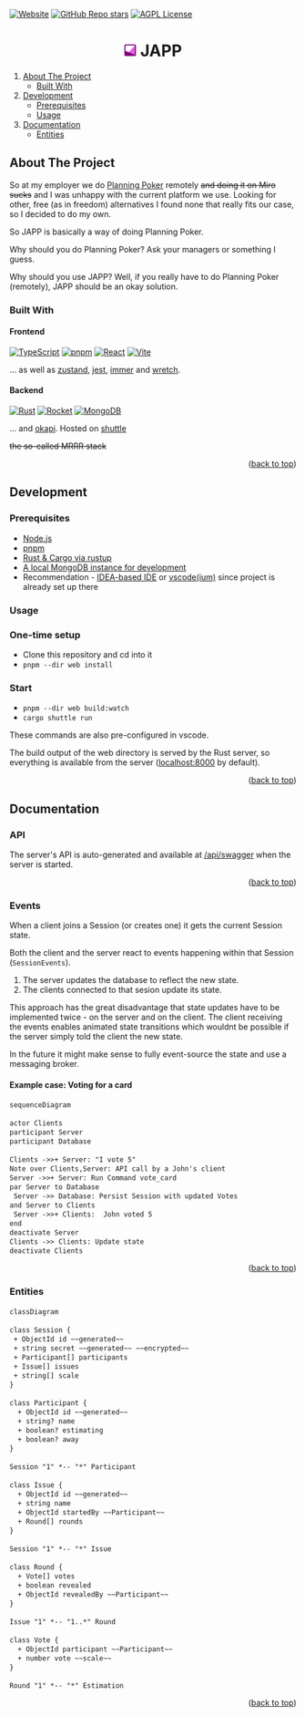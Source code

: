 <a name="readme-top"></a>

[![Website](https://img.shields.io/website?label=japp.shuttleapp.rs&style=for-the-badge&url=https%3A%2F%2Fjapp.shuttleapp.rs)](https://japp.shuttleapp.rs)
[![GitHub Repo stars](https://img.shields.io/github/stars/yuri-becker/japp?style=for-the-badge)](https://github.com/yuri-becker/japp/stargazers)
[![AGPL License](https://img.shields.io/github/license/yuri-becker/japp?style=for-the-badge)](https://github.com/yuri-becker/japp/blob/main/LICENSE.txt)

<h1 align="center">
<img height="22" src="./web/public/assets/favicon/android-chrome-192x192.png" align="end"> JAPP

</h1>

<ol>
<li>
  <a href="#about-the-project">About The Project</a>
  <ul>
    <li><a href="#built-with">Built With</a></li>
  </ul>
</li>
<li>
  <a href="#development">Development</a>
  <ul>
    <li><a href="#prerequisites">Prerequisites</a></li>
    <li><a href="#usage">Usage</a></li>
  </ul>
</li>
<li>
    <a href="#documentation">Documentation</a>
  <ul>
    <li><a href="#entities">Entities</a></li>
  </ul>
</li>
</ol>

## About The Project

So at my employer we do [Planning Poker](https://en.wikipedia.org/wiki/Planning_poker) remotely
~~and doing it on Miro sucks~~ and I was unhappy with the current platform we use. Looking for other, free (as in freedom) alternatives
I found none that really fits our case, so I decided to do my own.

So JAPP is basically a way of doing Planning Poker.

Why should you do Planning Poker? Ask your managers or something I guess.

Why should you use JAPP? Well, if you really have to do Planning Poker (remotely), JAPP should be an okay solution.

### Built With

#### Frontend

[![TypeScript](https://img.shields.io/badge/TypeScript-20232A?style=for-the-badge&logo=typescript&logoColor=3178C6)](https://reactjs.org/)
[![pnpm](https://img.shields.io/badge/pnpm-20232A?style=for-the-badge&logo=pnpm&logoColor=F69220)](https://pnpm.io)
[![React](https://img.shields.io/badge/React-20232A?style=for-the-badge&logo=react&logoColor=61DAFB)](https://reactjs.org/)
[![Vite](https://img.shields.io/badge/Vite-20232A?style=for-the-badge&logo=vite&logoColor=646CFF)](https://vitejs.dev)

... as well as [zustand](https://github.com/pmndrs/zustand), [jest](https://jestjs.io), [immer](https://immerjs.github.io/immer/) and
[wretch](https://github.com/elbywan/wretch).

#### Backend

[![Rust](https://img.shields.io/badge/Rust-20232A?style=for-the-badge&logo=rust&logoColor=FFFFFF)](https://www.rust-lang.org)
[![Rocket](https://img.shields.io/badge/Rocket-20232A?style=for-the-badge&logo=rust&logoColor=d33848)](https://rocket.rs)
[![MongoDB](https://img.shields.io/badge/MongoDB-20232A?style=for-the-badge&logo=mongodb&logoColor=47A248)](https://www.mongodb.com)

... and [okapi](https://crates.io/crates/okapi). Hosted on [shuttle](https://www.shuttle.rs)

~~the so-called MRRR stack~~

<p align="right">(<a href="#readme-top">back to top</a>)</p>

## Development

### Prerequisites

- [Node.js](https://nodejs.org/en/download/)
- [pnpm](https://pnpm.io/installation)
- [Rust & Cargo via rustup](https://www.rust-lang.org/tools/install)
- [A local MongoDB instance for development](https://www.mongodb.com/try/download/community)
- Recommendation - [IDEA-based IDE](https://www.jetbrains.com) or [vscode(ium)](https://vscodium.com) since project is already set up there

### Usage

### One-time setup

- Clone this repository and cd into it
- `pnpm --dir web install`

### Start

- `pnpm --dir web build:watch`
- `cargo shuttle run`

These commands are also pre-configured in vscode.

The build output of the web directory is served by the Rust server, so everything is available from the
server ([localhost:8000](http://localhost:8000) by default).

<p align="right">(<a href="#readme-top">back to top</a>)</p>

## Documentation


### API

The server's API is auto-generated and available at [/api/swagger](http://localhost:8000/api/swagger) when the server is
started.

<p align="right">(<a href="#readme-top">back to top</a>)</p>

### Events

When a client joins a Session (or creates one) it gets the current Session state.

Both the client and the server react to events happening within that Session (```SessionEvents```).
1. The server updates the database to reflect the new state.
2.  The clients connected to that sesion update its state. 

This approach has the great disadvantage that state updates have to be implemented twice - on the server and on the client. The client receiving the events enables animated state transitions which wouldnt be possible if the server simply told the client the new state.

In the future it might make sense to fully event-source the state and use a messaging broker.

#### Example case: Voting for a card

```mermaid
sequenceDiagram

actor Clients
participant Server
participant Database

Clients ->>+ Server: "I vote 5"
Note over Clients,Server: API call by a John's client
Server ->>+ Server: Run Command vote_card
par Server to Database
 Server ->> Database: Persist Session with updated Votes
and Server to Clients
 Server ->>+ Clients:  John voted 5
end
deactivate Server
Clients ->> Clients: Update state
deactivate Clients
```

<p align="right">(<a href="#readme-top">back to top</a>)</p>

### Entities

```mermaid
classDiagram

class Session {
 + ObjectId id ~~generated~~
 + string secret ~~generated~~ ~~encrypted~~
 + Participant[] participants
 + Issue[] issues
 + string[] scale
}

class Participant {
  + ObjectId id ~~generated~~
  + string? name
  + boolean? estimating
  + boolean? away
}

Session "1" *-- "*" Participant

class Issue {
  + ObjectId id ~~generated~~
  + string name
  + ObjectId startedBy ~~Participant~~
  + Round[] rounds
}

Session "1" *-- "*" Issue

class Round {
  + Vote[] votes
  + boolean revealed
  + ObjectId revealedBy ~~Participant~~
}

Issue "1" *-- "1..*" Round

class Vote {
  + ObjectId participant ~~Participant~~
  + number vote ~~scale~~
}

Round "1" *-- "*" Estimation

```


<p align="right">(<a href="#readme-top">back to top</a>)</p>
